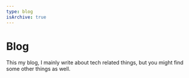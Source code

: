 ```yaml
---
type: blog
isArchive: true
---
```


# Blog

This my blog, I mainly write about tech related things, but you might find some other things as well.

